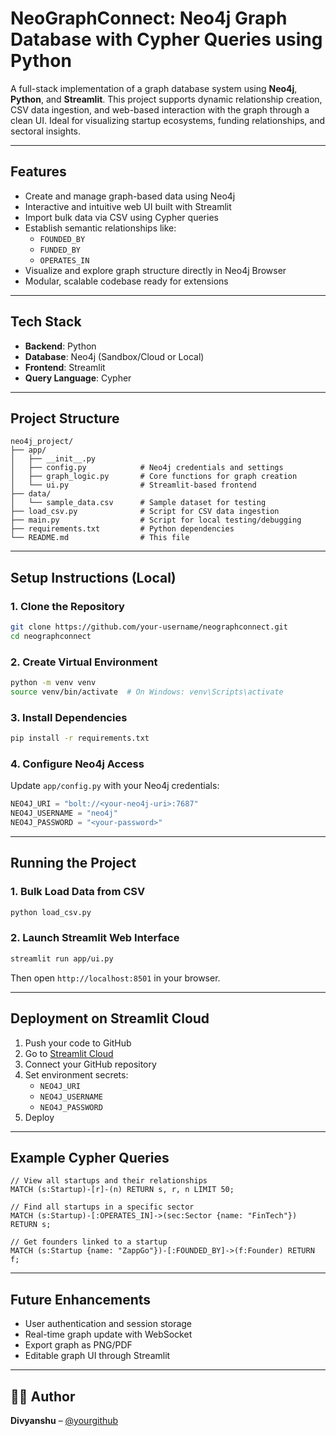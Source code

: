 #  NeoGraphConnect: Neo4j Graph Database with Cypher Queries using Python

A full-stack implementation of a graph database system using **Neo4j**, **Python**, and **Streamlit**. This project supports dynamic relationship creation, CSV data ingestion, and web-based interaction with the graph through a clean UI. Ideal for visualizing startup ecosystems, funding relationships, and sectoral insights.

---

##  Features

- Create and manage graph-based data using Neo4j
- Interactive and intuitive web UI built with Streamlit
- Import bulk data via CSV using Cypher queries
- Establish semantic relationships like:
  - `FOUNDED_BY`
  - `FUNDED_BY`
  - `OPERATES_IN`
- Visualize and explore graph structure directly in Neo4j Browser
- Modular, scalable codebase ready for extensions

---

## Tech Stack

- **Backend**: Python
- **Database**: Neo4j (Sandbox/Cloud or Local)
- **Frontend**: Streamlit
- **Query Language**: Cypher

---

## Project Structure

```
neo4j_project/
├── app/
│   ├── __init__.py
│   ├── config.py            # Neo4j credentials and settings
│   ├── graph_logic.py       # Core functions for graph creation
│   └── ui.py                # Streamlit-based frontend
├── data/
│   └── sample_data.csv      # Sample dataset for testing
├── load_csv.py              # Script for CSV data ingestion
├── main.py                  # Script for local testing/debugging
├── requirements.txt         # Python dependencies
└── README.md                # This file
```

---

## Setup Instructions (Local)

### 1. Clone the Repository

```bash
git clone https://github.com/your-username/neographconnect.git
cd neographconnect
```

### 2. Create Virtual Environment

```bash
python -m venv venv
source venv/bin/activate  # On Windows: venv\Scripts\activate
```

### 3. Install Dependencies

```bash
pip install -r requirements.txt
```

### 4. Configure Neo4j Access

Update `app/config.py` with your Neo4j credentials:

```python
NEO4J_URI = "bolt://<your-neo4j-uri>:7687"
NEO4J_USERNAME = "neo4j"
NEO4J_PASSWORD = "<your-password>"
```

---

## Running the Project

### 1. Bulk Load Data from CSV

```bash
python load_csv.py
```

### 2. Launch Streamlit Web Interface

```bash
streamlit run app/ui.py
```

Then open `http://localhost:8501` in your browser.

---

## Deployment on Streamlit Cloud

1. Push your code to GitHub
2. Go to [Streamlit Cloud](https://streamlit.io/cloud)
3. Connect your GitHub repository
4. Set environment secrets:
   - `NEO4J_URI`
   - `NEO4J_USERNAME`
   - `NEO4J_PASSWORD`
5. Deploy 

---

## Example Cypher Queries

```cypher
// View all startups and their relationships
MATCH (s:Startup)-[r]-(n) RETURN s, r, n LIMIT 50;

// Find all startups in a specific sector
MATCH (s:Startup)-[:OPERATES_IN]->(sec:Sector {name: "FinTech"}) RETURN s;

// Get founders linked to a startup
MATCH (s:Startup {name: "ZappGo"})-[:FOUNDED_BY]->(f:Founder) RETURN f;
```

---

##  Future Enhancements

- User authentication and session storage
- Real-time graph update with WebSocket
- Export graph as PNG/PDF
- Editable graph UI through Streamlit

---

## 👨‍💻 Author

**Divyanshu** – [@yourgithub](https://github.com/divyanshu-gh)


